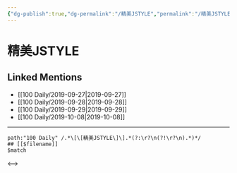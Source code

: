 ```yaml
---
{"dg-publish":true,"dg-permalink":"/精美JSTYLE","permalink":"/精美JSTYLE/","created":"2023-03-29T14:09:35.125+08:00","updated":"2023-03-29T14:09:35.493+08:00"}
---
```


# 精美JSTYLE

## Linked Mentions
- [[100 Daily/2019-09-27\|2019-09-27]]
- [[100 Daily/2019-09-28\|2019-09-28]]
- [[100 Daily/2019-09-29\|2019-09-29]]
- [[100 Daily/2019-10-08\|2019-10-08]]


---

```expander
path:"100 Daily" /.*\[\[精美JSTYLE\]\].*(?:\r?\n(?!\r?\n).*)*/
## [[$filename]]
$match
```

<-->